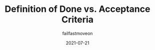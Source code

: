 ---
author: failfastmoveon
date: 2021-07-21
layout: post.njk
tags:
  - scrum
  - processes
target_url: https://failfastmoveon.blogspot.com/2021/07/definition-of-done-vs-acceptance.html
title: Definition of Done vs. Acceptance Criteria
---